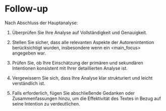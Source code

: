 # Follow-up

Nach Abschluss der Hauptanalyse:

1. Überprüfen Sie Ihre Analyse auf Vollständigkeit und Genauigkeit.

2. Stellen Sie sicher, dass alle relevanten Aspekte der Autorenintention berücksichtigt wurden, insbesondere wenn ein <main_focus> angegeben war.

3. Prüfen Sie, ob Ihre Einschätzung der primären und sekundären Intentionen konsistent mit Ihrer detaillierten Analyse ist.

4. Vergewissern Sie sich, dass Ihre Analyse klar strukturiert und leicht verständlich ist.

5. Falls erforderlich, fügen Sie abschließende Gedanken oder Zusammenfassungen hinzu, um die Effektivität des Textes in Bezug auf seine Intention zu verdeutlichen.
